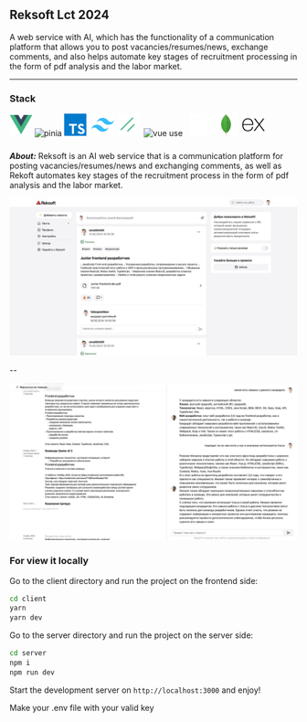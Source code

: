 ## Reksoft Lct 2024

A web service with AI, which has the functionality of a communication platform that allows you to post vacancies/resumes/news, exchange comments, and also helps automate key stages of recruitment processing in the form of pdf analysis and the labor market.

---

### Stack

<div>
<img src="https://github.com/devicons/devicon/blob/master/icons/vuejs/vuejs-original.svg" title="vue" alt="vue" width="40" height="40"/>
<img src="https://pinia.vuejs.org/logo.svg" title="pinia" alt="pinia" width="40" height="40"/>
<img src="https://github.com/devicons/devicon/blob/master/icons/typescript/typescript-original.svg" title="ts" alt="ts" width="40" height="40"/>&nbsp;
<img src="https://github.com/devicons/devicon/blob/master/icons/tailwindcss/tailwindcss-original.svg" title="tailwind" alt="tailwind" width="40" height="40"/>
<img src="/about/shadcn-logo.png" title="shadcn" alt="shadcn" width="40" height="40"/>&nbsp;
<img src="https://seeklogo.com/images/V/vueuse-logo-C7294BFD15-seeklogo.com.png" title="vue use" alt="vue use" width="30" height="33"/>&nbsp;&nbsp;
<img src="/about/yandex-gpt.png" title="yandex-gpt" alt="yandex-gpt" width="40" height="40"/>
<img src="https://github.com/devicons/devicon/blob/master/icons/mongodb/mongodb-original.svg" title="mongo" alt="mongo" width="40" height="40"/>&nbsp;
<img src="https://github.com/devicons/devicon/blob/master/icons/express/express-original.svg" title="express" alt="express" width="40" height="40"/>&nbsp;

###
___About:___ 
Reksoft is an AI web service that is a communication platform for posting vacancies/resumes/news and exchanging comments, as well as Rekoft automates key stages of the recruitment process in the form of pdf analysis and the labor market.

<img src="/about/reksoft.png" title="xpiler" alt="xpiler" />

--

<img src="/about/reksoft-ai.png" title="xpiler" alt="xpiler" />
</div>



### For view it locally

Go to the client directory and run the project on the frontend side:

```bash
cd client
yarn
yarn dev
```

Go to the server directory and run the project on the server side:

```bash
cd server
npm i
npm run dev
```

Start the development server on `http://localhost:3000` and enjoy!


Make your .env file with your valid key

